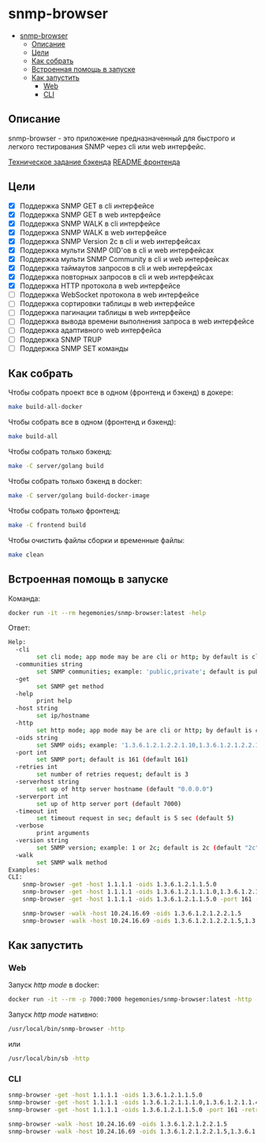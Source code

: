 # snmp-browser

- [snmp-browser](#snmp-browser)
  - [Описание](#описание)
  - [Цели](#цели)
  - [Как собрать](#как-собрать)
  - [Встроенная помощь в запуске](#встроенная-помощь-в-запуске)
  - [Как запустить](#как-запустить)
    - [Web](#web)
    - [CLI](#cli)

## Описание

snmp-browser - это приложение предназначенный для быстрого и легкого тестирования SNMP через cli или web интерфейс.

[Техническое задание бэкенда](server/technical_specification.md)
[README фронтенда](frontend/README.md)

## Цели

- [x] Поддержка SNMP GET в cli интерфейсе
- [x] Поддержка SNMP GET в web интерфейсе
- [x] Поддержка SNMP WALK в cli интерфейсе
- [x] Поддержка SNMP WALK в web интерфейсе
- [x] Поддержка SNMP Version 2c в cli и web интерфейсах
- [x] Поддержка мульти SNMP OID'ов в cli и web интерфейсах
- [x] Поддержка мульти SNMP Community в cli и web интерфейсах
- [x] Поддержка таймаутов запросов в cli и web интерфейсах
- [x] Поддержка повторных запросов в cli и web интерфейсах
- [x] Поддержка HTTP протокола в web интерфейсе
- [ ] Поддержка WebSocket протокола в web интерфейсе
- [ ] Поддержка сортировки таблицы в web интерфейсе
- [ ] Поддержка пагинации таблицы в web интерфейсе
- [ ] Поддержка вывода времени выполнения запроса в web интерфейсе
- [ ] Поддержка адаптивного web интерфейса
- [ ] Поддержка SNMP TRUP
- [ ] Поддержка SNMP SET команды

## Как собрать

Чтобы собрать проект все в одном (фронтенд и бэкенд) в докере:

```bash
make build-all-docker
```

Чтобы собрать все в одном (фронтенд и бэкенд):
```bash
make build-all
```

Чтобы собрать только бэкенд:

```bash
make -C server/golang build
```

Чтобы собрать только бэкенд в docker:

```bash
make -C server/golang build-docker-image
```

Чтобы собрать только фронтенд:

```bash
make -C frontend build
```

Чтобы очистить файлы сборки и временные файлы:

```bash
make clean
```
## Встроенная помощь в запуске

Команда:

```bash
docker run -it --rm hegemonies/snmp-browser:latest -help
```

Ответ:

```bash
Help:
  -cli
    	set cli mode; app mode may be are cli or http; by default is cli
  -communities string
    	set SNMP communities; example: 'public,private'; default is public (default "public")
  -get
    	set SNMP get method
  -help
    	print help
  -host string
    	set ip/hostname
  -http
    	set http mode; app mode may be are cli or http; by default is cli
  -oids string
    	set SNMP oids; example: '1.3.6.1.2.1.2.2.1.10,1.3.6.1.2.1.2.2.1.15'
  -port int
    	set SNMP port; default is 161 (default 161)
  -retries int
    	set number of retries request; default is 3
  -serverhost string
    	set up of http server hostname (default "0.0.0.0")
  -serverport int
    	set up of http server port (default 7000)
  -timeout int
    	set timeout request in sec; default is 5 sec (default 5)
  -verbose
    	print arguments
  -version string
    	set SNMP version; example: 1 or 2c; default is 2c (default "2c")
  -walk
    	set SNMP walk method
Examples:
CLI:
	snmp-browser -get -host 1.1.1.1 -oids 1.3.6.1.2.1.1.5.0
	snmp-browser -get -host 1.1.1.1 -oids 1.3.6.1.2.1.1.1.0,1.3.6.1.2.1.1.4.0,1.3.6.1.2.1.1.3.0
	snmp-browser -get -host 1.1.1.1 -oids 1.3.6.1.2.1.1.5.0 -port 161 -retries 3 -timeout 10 -verbose -version 2c

	snmp-browser -walk -host 10.24.16.69 -oids 1.3.6.1.2.1.2.2.1.5
	snmp-browser -walk -host 10.24.16.69 -oids 1.3.6.1.2.1.2.2.1.5,1.3.6.1.2.1.31.1.1.1.15
```

## Как запустить

### Web

Запуск *http mode* в docker:

```bash
docker run -it --rm -p 7000:7000 hegemonies/snmp-browser:latest -http
```

Запуск *http mode* нативно:

```bash
/usr/local/bin/snmp-browser -http
```

или

```bash
/usr/local/bin/sb -http
```

### CLI

```bash
snmp-browser -get -host 1.1.1.1 -oids 1.3.6.1.2.1.1.5.0
snmp-browser -get -host 1.1.1.1 -oids 1.3.6.1.2.1.1.1.0,1.3.6.1.2.1.1.4.0,1.3.6.1.2.1.1.3.0
snmp-browser -get -host 1.1.1.1 -oids 1.3.6.1.2.1.1.5.0 -port 161 -retries 3 -timeout 10 -verbose -version 2c

snmp-browser -walk -host 10.24.16.69 -oids 1.3.6.1.2.1.2.2.1.5
snmp-browser -walk -host 10.24.16.69 -oids 1.3.6.1.2.1.2.2.1.5,1.3.6.1.2.1.31.1.1.1.15
```
